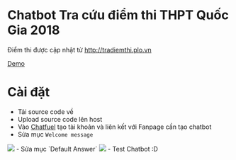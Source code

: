 # Chatbot Tra cứu điểm thi THPT Quốc Gia 2018
Điểm thi được cập nhật từ http://tradiemthi.plo.vn

[Demo](https://www.facebook.com/so3botrach/videos/1383843391670405/)

# Cài đặt
- Tải source code về
- Upload source code lên host
- Vào [Chatfuel](https://chatfuel.com/) tạo tài khoản và liên kết với Fanpage cần tạo chatbot
- Sửa mục `Welcome message`
<img src="http://i.imgur.com/upr47Af.png" />
- Sửa mục `Default Answer`
<img src="https://i.imgur.com/fTD6TVs.png" />
- Test Chatbot :D
